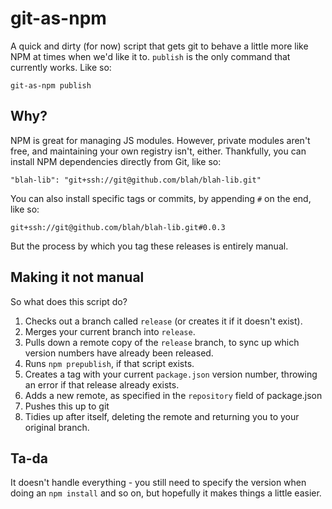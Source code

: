 git-as-npm
===

A quick and dirty (for now) script that gets git to behave a little more like NPM at times when we'd like it to. `publish` is the only command that currently works. Like so:

    git-as-npm publish

Why?
---

NPM is great for managing JS modules. However, private modules aren't free, and maintaining your own registry isn't, either. Thankfully, you can install NPM dependencies directly from Git, like so:

    "blah-lib": "git+ssh://git@github.com/blah/blah-lib.git"

You can also install specific tags or commits, by appending `#` on the end, like so:

    git+ssh://git@github.com/blah/blah-lib.git#0.0.3

But the process by which you tag these releases is entirely manual.

Making it not manual
---

So what does this script do?

 1. Checks out a branch called `release` (or creates it if it doesn't exist).
 2. Merges your current branch into `release`.
 3. Pulls down a remote copy of the `release` branch, to sync up which version numbers have already been released.
 4. Runs `npm prepublish`, if that script exists.
 5. Creates a tag with your current `package.json` version number, throwing an error if that release already exists.
 6. Adds a new remote, as specified in the `repository` field of package.json
 7. Pushes this up to git
 8. Tidies up after itself, deleting the remote and returning you to your original branch.

Ta-da
---
It doesn't handle everything - you still need to specify the version when doing an `npm install` and so on, but hopefully it makes things a little easier.
